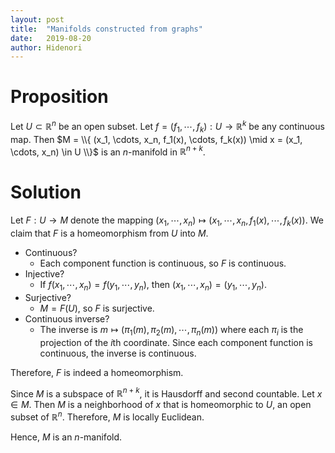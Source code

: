 ```yaml
---
layout: post
title:  "Manifolds constructed from graphs"
date:   2019-08-20
author: Hidenori
---
```


# Proposition
Let $U \subset \mathbb{R}^n$ be an open subset.
Let $f = (f_1, \cdots, f_k): U \rightarrow \mathbb{R}^k$ be any continuous map.
Then $M = \\{ (x_1, \cdots, x_n, f_1(x), \cdots, f_k(x)) \mid x = (x_1, \cdots, x_n) \in U \\}$ is an $n$-manifold in $\mathbb{R}^{n + k}$.

# Solution
Let $F: U \rightarrow M$ denote the mapping $(x_1, \cdots, x_n) \mapsto (x_1, \cdots, x_n, f_1(x), \cdots, f_k(x))$.
We claim that $F$ is a homeomorphism from $U$ into $M$.

* Continuous?
    * Each component function is continuous, so $F$ is continuous.
* Injective?
    * If $f(x_1, \cdots, x_n) = f(y_1, \cdots, y_n)$, then $(x_1, \cdots, x_n) = (y_1, \cdots, y_n)$.
* Surjective?
    * $M = F(U)$, so $F$ is surjective.
* Continuous inverse?
    * The inverse is $m \mapsto (\pi_1(m), \pi_2(m), \cdots, \pi_n(m))$ where each $\pi_i$ is the projection of the $i$th coordinate.
      Since each component function is continuous, the inverse is continuous.

Therefore, $F$ is indeed a homeomorphism.

Since $M$ is a subspace of $\mathbb{R}^{n + k}$, it is Hausdorff and second countable.
Let $x \in M$.
Then $M$ is a neighborhood of $x$ that is homeomorphic to $U$, an open subset of $\mathbb{R}^n$.
Therefore, $M$ is locally Euclidean.

Hence, $M$ is an $n$-manifold.
